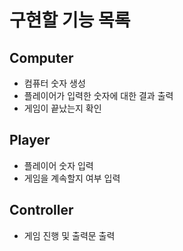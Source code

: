 # 구현할 기능 목록
## Computer
- 컴퓨터 숫자 생성
- 플레이어가 입력한 숫자에 대한 결과 출력
- 게임이 끝났는지 확인

## Player
- 플레이어 숫자 입력
- 게임을 계속할지 여부 입력

## Controller
- 게임 진행 및 출력문 출력